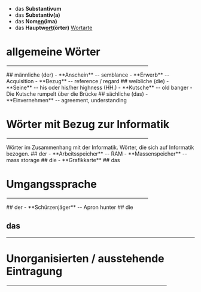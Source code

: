 - das **Substantivum**
- das **Substantiv(a)**
- das <b>Nom<ins>en</ins>(ima)</b>
- das <b>Hauptw<ins>ort</ins>(örter)</b>
[Wortarte](https://de.wiktionary.org/wiki/Hilfe:Wortart)
# allgemeine Wörter
<hr width="75%" align="right" style="border: 1px solid white">
## männliche (der)
- **Anschein** -- semblance
- **Erwerb** -- Acquisition
- **Bezug** -- reference / regard
## weibliche (die)
- **Seine** -- his oder his/her highness (HH.)
- **Kutsche** -- old banger
	- Die Kutsche rumpelt über die Brücke
## sächliche (das)
- **Einvernehmen** -- agreement, understanding

# Wörter mit Bezug zur Informatik
<hr width="75%" align="right" style="border: 1px solid white">
Wörter im Zusammenhang mit der Informatik.
Wörter, die sich auf Informatik bezogen.
## der
- **Arbeitsspeicher** -- RAM
- **Massenspeicher** -- mass storage
## die
- **Grafikkarte**
## das


# Umgangssprache
<hr width="75%" align="right" style="border: 1px solid white">
## der
- **Schürzenjäger** -- Apron hunter
## die

## das


---
# Unorganisierten / ausstehende Eintragung
<hr width="85%" align="right" style="border: 1px solid white">
